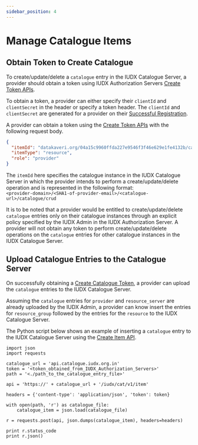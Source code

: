 ```yaml
---
sidebar_position: 4
---
```

 
# Manage Catalogue Items

## Obtain Token to Create Catalogue
To create/update/delete a `catalogue` entry in the IUDX Catalogue Server, a provider should obtain a token using IUDX Authorization Servers [Create Token APIs](https://authorization.iudx.org.in/apis#operation/post-auth-v1-token).

To obtain a token, a provider can either specify their `clientId` and `clientSecret` in the header or specify a token header. The `clientId` and `clientSecret` are generated for a provider on their [Successful Registration](https://docs.iudx.org.in/docs/registration#successful-registration-and-client-id-client-secret).

A provider can obtain a token using the [Create Token APIs](https://authorization.iudx.org.in/apis#operation/post-auth-v1-token) with the following request body.
```json
{
  "itemId": "datakaveri.org/04a15c9960ffda227e9546f3f46e629e1fe4132b/catalogue.iudx.org.in/catalogue/crud",
  "itemType": "resource",
  "role": "provider"
}
```
The `itemId` here specifies the catalogue instance in the IUDX Catalogue Server in which the provider intends to perform a create/update/delete operation and is represented in the following format:<br/>
`<provider-domain>/<SHA1-of-provider-email>/<catalogue-url>/catalogue/crud`

It is to be noted that a provider would be entitled to create/update/delete `catalogue` entries only on their catalogue instances through an explicit policy specified by the IUDX Admin in the IUDX Authorization Server. A provider will not obtain any token to perform create/update/delete operations on the `catalogue` entries for other catalogue instances in the IUDX Catalogue Server.

## Upload Catalogue Entries to the Catalogue Server
On successfully obtaining a [Create Catalogue Token](https://docs.iudx.org.in/docs/Provider/provider_register_catalogue_item#obtain-token-to-create-catalogue), a provider can upload the `catalogue` entries to the IUDX Catalogue Server.

Assuming the `catalogue` entries for `provider` and `resource_server` are already uploaded by the IUDX Admin, a provider can know insert the entries for `resource_group` followed by the entries for the `resource` to the IUDX Catalogue Server.

The Python script below shows an example of inserting a `catalogue` entry to the IUDX Catalogue Server using the [Create Item API](https://api.catalogue.iudx.org.in/apis#operation/createItem).
``` { #create_catalogue_example }
import json
import requests

catalogue_url = 'api.catalogue.iudx.org.in'
token = '<token_obtained_from_IUDX_Authorization_Servers>'
path = '<./path_to_the_catalogue_entry_file>'

api = 'https://' + catalogue_url + '/iudx/cat/v1/item'

headers = {'content-type': 'application/json', 'token': token}

with open(path, 'r') as catalogue_file:
    catalogue_item = json.load(catalogue_file)

r = requests.post(api, json.dumps(catalogue_item), headers=headers)

print r.status_code
print r.json()
```
